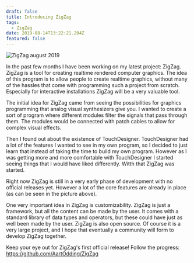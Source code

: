 ```yaml
---
draft: false
title: Introducing ZigZag
tags:
  - ZigZag
date: 2019-08-14T13:22:21.204Z
featured: false
---
```

![ZigZag august 2019](/img/ZigZag-aug-2019.png)

In the past few months I have been working on my latest project: ZigZag. ZigZag is a tool for creating realtime rendered computer graphics. The idea of this program is to allow people to create realtime graphics, without many of the hassles that come with programming such a project from scratch. Especially for interactive installations ZigZag will be a very valuable tool.

The initial idea for ZigZag came from seeing the possibilities for graphics programming that analog visual synthesizers give you. I wanted to create a sort of program where different modules filter the signals that pass through them. The modules would be connected with patch cables to allow for complex visual effects.

Then I found out about the existence of TouchDesigner. TouchDesigner had a lot of the features I wanted to see in my own program, so I decided to just learn that instead of taking the time to build my own program. However as I was getting more and more comfortable with TouchDesigner I started seeing things that I would have liked differently. Witth that ZigZag was started.

Right now ZigZag is still in a very early phase of development with no official releases yet. However a lot of the core features are already in place (as can be seen in the picture above). 

One very important idea in ZigZag is customizability. ZigZag is just a framework, but all the content can be made by the user. It comes with a standard library of data types and operators, but these could have just as well been made by the user. ZigZag is also open source. Of course it is a very large project, and I hope that eventually a community will form to develop ZigZag together.

Keep your eye out for ZigZag's first official release! Follow the progress: <https://github.com/AartOdding/ZigZag>

